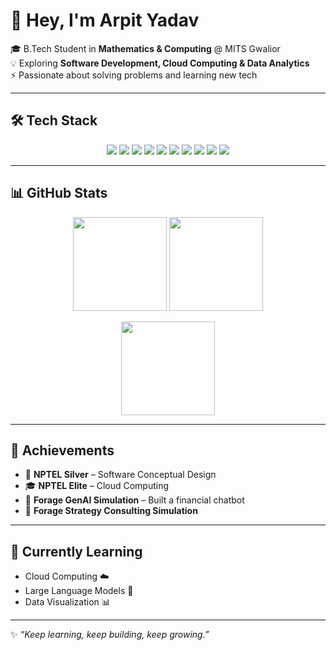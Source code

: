 # 👋 Hey, I'm Arpit Yadav  

🎓 B.Tech Student in **Mathematics & Computing** @ MITS Gwalior  
💡 Exploring **Software Development, Cloud Computing & Data Analytics**  
⚡ Passionate about solving problems and learning new tech  

---

## 🛠️ Tech Stack  

<p align="center">
  <img src="https://img.shields.io/badge/Python-3776AB?style=for-the-badge&logo=python&logoColor=white" />
  <img src="https://img.shields.io/badge/C-A8B9CC?style=for-the-badge&logo=c&logoColor=black" />
  <img src="https://img.shields.io/badge/C++-00599C?style=for-the-badge&logo=cplusplus&logoColor=white" />
  <img src="https://img.shields.io/badge/JavaScript-F7DF1E?style=for-the-badge&logo=javascript&logoColor=black" />
  <img src="https://img.shields.io/badge/HTML5-E34F26?style=for-the-badge&logo=html5&logoColor=white" />
  <img src="https://img.shields.io/badge/CSS3-1572B6?style=for-the-badge&logo=css3&logoColor=white" />
  <img src="https://img.shields.io/badge/Flask-000000?style=for-the-badge&logo=flask&logoColor=white" />
  <img src="https://img.shields.io/badge/React-61DAFB?style=for-the-badge&logo=react&logoColor=black" />
  <img src="https://img.shields.io/badge/Bootstrap-7952B3?style=for-the-badge&logo=bootstrap&logoColor=white" />
  <img src="https://img.shields.io/badge/MySQL-4479A1?style=for-the-badge&logo=mysql&logoColor=white" />
</p>

---

## 📊 GitHub Stats  

<p align="center">
  <img src="https://github-readme-stats.vercel.app/api?username=Arpit8545&show_icons=true&theme=tokyonight" height="150"/>
  <img src="https://github-readme-stats.vercel.app/api/top-langs/?username=Arpit8545&layout=compact&theme=tokyonight" height="150"/>
</p>

<p align="center">
  <img src="https://github-readme-streak-stats.herokuapp.com/?user=Arpit8545&theme=tokyonight" height="150"/>
</p>

---

## 🏅 Achievements  

- 🥈 **NPTEL Silver** – Software Conceptual Design  
- 🎓 **NPTEL Elite** – Cloud Computing  
- 🤖 **Forage GenAI Simulation** – Built a financial chatbot  
- 🧠 **Forage Strategy Consulting Simulation**  

---

## 🌱 Currently Learning  

- Cloud Computing ☁️  
- Large Language Models 🤖  
- Data Visualization 📊  

---

✨ _“Keep learning, keep building, keep growing.”_
